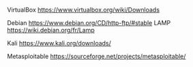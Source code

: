 VirtualBox https://www.virtualbox.org/wiki/Downloads

Debian https://www.debian.org/CD/http-ftp/#stable
LAMP https://wiki.debian.org/fr/Lamp

Kali https://www.kali.org/downloads/

Metasploitable https://sourceforge.net/projects/metasploitable/
